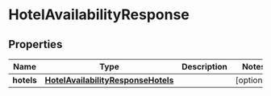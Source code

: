 # HotelAvailabilityResponse

## Properties
Name | Type | Description | Notes
------------ | ------------- | ------------- | -------------
**hotels** | [**HotelAvailabilityResponseHotels**](HotelAvailabilityResponseHotels.md) |  |  [optional]
